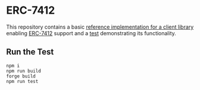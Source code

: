 # ERC-7412

This repository contains a basic [reference implementation for a client library](./src/index.ts) enabling [ERC-7412](https://eips.ethereum.org/EIPS/eip-7412) support and a [test](./test/client.mjs) demonstrating its functionality.

## Run the Test

```
npm i
npm run build
forge build
npm run test
```
